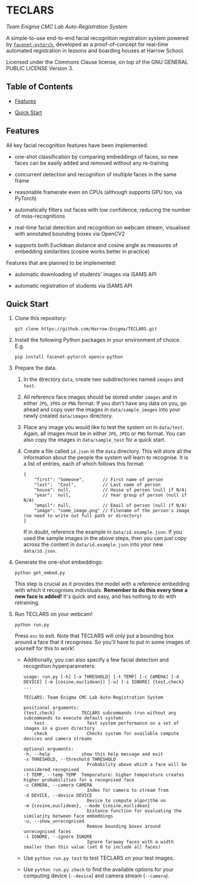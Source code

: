 # TECLARS
*Team Enigma CMC Lab Auto-Registration System*

A simple-to-use end-to-end facial recognition registration system powered by [`facenet-pytorch`](https://github.com/timesler/facenet-pytorch), developed as a proof-of-concept for real-time automated registration in lessons and boarding houses at Harrow School.

Licensed under the Commons Clause license, on top of the GNU GENERAL PUBLIC LICENSE Version 3.

## Table of Contents

* [Features](#features)

* [Quick Start](#quick-start)

## Features

All key facial recognition features have been implemented:

* one-shot classification by comparing embeddings of faces, so new faces can be easily added and removed without any re-training

* concurrent detection and recognition of multiple faces in the same frame

* reasonable framerate even on CPUs (although supports GPU too, via PyTorch)

* automatically filters out faces with low confidence, reducing the number of miss-recognitions

* real-time facial detection and recognition on webcam stream, visualised with annotated bounding boxes via OpenCV2

* supports both Euclidean distance and cosine angle as measures of embedding similarities (cosine works better in practice)

Features that are planned to be implemented:

* automatic downloading of students' images via iSAMS API

* automatic registration of students via iSAMS API

## Quick Start

1. Clone this repository:
    ```shell
    git clone https://github.com/Harrow-Enigma/TECLARS.git
    ```

2. Install the following Python packages in your environment of choice. E.g.
    ```shell
    pip install facenet-pytorch opencv-python
    ```

3. Prepare the data.

    1. In the directory `data`, create two subdirectories named `images` and `test`.

    2. All reference face images should be stored under `images` and in either `JPG`, `JPEG` or `PNG` format. If you don't have any data on you, go ahead and copy over the images in `data/sample_images` into your newly created `data/images` directory.

    3. Place any image you would like to test the system on in `data/test`. Again, all images must be in either `JPG`, `JPEG` or `PNG` format. You can also copy the images in `data/sample_test` for a quick start.

    4. Create a file called `id.json` in the `data` directory. This will store all the information about the people the system will learn to recognise. It is a list of entries, each of which follows this format:
        ```json5
        {
            "first": "Someone",       // First name of person
            "last":  "Cool",          // Last name of person
            "house": null,            // House of person (null if N/A)
            "year":  null,            // Year group of person (null if N/A)
            "email": null,            // Email of person (null if N/A)
            "image": "some_image.png" // Filename of the person's image (no need to write out full path or directory)
        }
        ```
        If in doubt, reference the example in `data/id.example.json`. If you used the sample images in the above steps, then you can just copy across the content in `data/id.example.json` into your new `data/id.json`.

4. Generate the one-shot embeddings:
    ```shell
    python get_embed.py
    ```
    This step is crucial as it provides the model with a reference embedding with which it recognises individuals. **Remember to do this every time a new face is added!** It's quick and easy, and has nothing to do with retraining.

5. Run TECLARS on your webcam!
    ```shell
    python run.py
    ```
    Press `esc` to exit. Note that TECLARS will only put a bounding box around a face that it recognises. So you'll have to put in some images of yourself for this to work!

    * Additionally, you can also specify a few facial detection and recognition hyperparameters:

        ```
        usage: run.py [-h] [-x THRESHOLD] [-t TEMP] [-c CAMERA] [-d DEVICE] [-m {cosine,euclidean}] [-u] [-i IGNORE] {test,check} ...

        TECLARS: Team Enigma CMC Lab Auto-Registration System

        positional arguments:
        {test,check}          TECLARS subcommands (run without any subcommands to execute default system)
            test                Test system performance on a set of images in a given directory
            check               Checks system for available compute devices and camera streams

        optional arguments:
        -h, --help            show this help message and exit
        -x THRESHOLD, --threshold THRESHOLD
                                Probability above which a face will be considered recognised
        -t TEMP, --temp TEMP  Temperature: higher temperature creates higher probabilities for a recognised face
        -c CAMERA, --camera CAMERA
                                Index for camera to stream from
        -d DEVICE, --device DEVICE
                                Device to compute algorithm on
        -m {cosine,euclidean}, --mode {cosine,euclidean}
                                Distance function for evaluating the similarity between face embeddings
        -u, --show_unrecognised
                                Remove bounding boxes around unrecognised faces
        -i IGNORE, --ignore IGNORE
                                Ignore faraway faces with a width smaller than this value (set 0 to include all faces)
        ```

    * Use `python run.py test` to test TECLARS on your test images.
    
    * Use `python run.py check` to find the available options for your computing device (`--device`) and camera stream (`--camera`).
